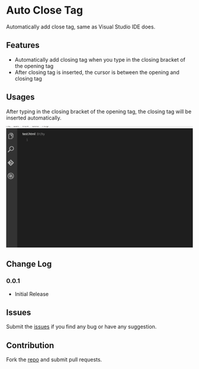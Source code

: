 # Auto Close Tag

Automatically add close tag, same as Visual Studio IDE does.

## Features

* Automatically add closing tag when you type in the closing bracket of the opening tag
* After closing tag is inserted, the cursor is between the opening and closing tag

## Usages

After typing in the closing bracket of the opening tag, the closing tag will be inserted automatically.

![Usage](images/usage.gif)

## Change Log
### 0.0.1
* Initial Release

## Issues
Submit the [issues](https://github.com/formulahendry/vscode-auto-close-tag/issues) if you find any bug or have any suggestion.

## Contribution
Fork the [repo](https://github.com/formulahendry/vscode-auto-close-tag) and submit pull requests.
